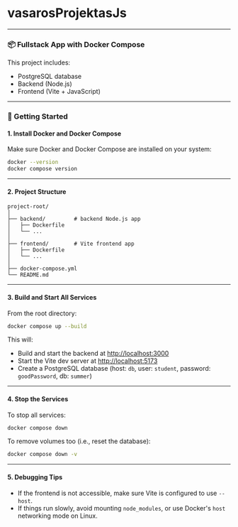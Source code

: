# vasarosProjektasJs
---

### 📦 Fullstack App with Docker Compose

This project includes:

* PostgreSQL database
* Backend (Node.js)
* Frontend (Vite + JavaScript)

---

### 🚀 Getting Started

#### 1. **Install Docker and Docker Compose**

Make sure Docker and Docker Compose are installed on your system:

```bash
docker --version
docker compose version
```

---

#### 2. **Project Structure**

```
project-root/
│
├── backend/         # backend Node.js app
│   ├── Dockerfile
│   └── ...
│
├── frontend/        # Vite frontend app
│   ├── Dockerfile
│   └── ...
│
├── docker-compose.yml
└── README.md
```

---

#### 3. **Build and Start All Services**

From the root directory:

```bash
docker compose up --build
```

This will:

* Build and start the backend at [http://localhost:3000](http://localhost:3000)
* Start the Vite dev server at [http://localhost:5173](http://localhost:5173)
* Create a PostgreSQL database (host: `db`, user: `student`, password: `goodPassword`, db: `summer`)

---

#### 4. **Stop the Services**

To stop all services:

```bash
docker compose down
```

To remove volumes too (i.e., reset the database):

```bash
docker compose down -v
```

---

#### 5. **Debugging Tips**

* If the frontend is not accessible, make sure Vite is configured to use `--host`.
* If things run slowly, avoid mounting `node_modules`, or use Docker's `host` networking mode on Linux.

